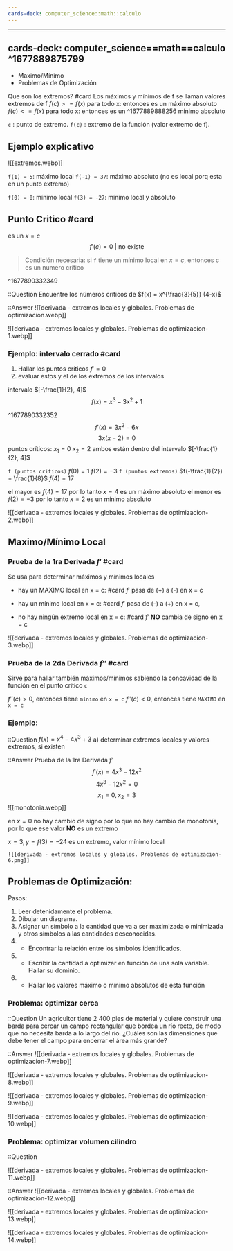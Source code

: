 ```yaml
---
cards-deck: computer_science::math::calculo
---
```


---
cards-deck: computer_science==math==calculo
^1677889875799
---

* Maximo/Mínimo
* Problemas de Optimización

Que son los extremos? #card
Los máximos y mínimos de f se llaman valores extremos de f
$f(c) >= f(x)$ para todo x: entonces es un máximo absoluto
$f(c) <= f(x)$ para todo x: entonces es un ^1677889888256
mínimo absoluto


`c` : punto de extremo. 
`f(c)` : extremo de la función (valor extremo de f).

## Ejemplo explicativo
![[extremos.webp]]

`f(1) = 5`: máximo local
`f(-1) = 37`: máximo absoluto (no es local porq esta en un punto extremo)

`f(0) = 0`: mínimo local
`f(3) = -27`: mínimo local y absoluto



## Punto Critico #card

es un $x=c$
$$f'(c) = 0 \text{ | no existe}$$

> Condición necesaria:
> si `f` tiene un mínimo local en $x=c$, entonces c es un numero critico

^1677890332349

::Question
Encuentre los números críticos de $f(x) = x^{\frac{3}{5}} (4-x)$

::Answer
![[derivada - extremos locales y globales. Problemas de optimizacion.webp]]

![[derivada - extremos locales y globales. Problemas de optimizacion-1.webp]]


### Ejemplo: intervalo cerrado #card
1. Hallar los puntos críticos $f' = 0$
2. evaluar estos y el de los extremos de los intervalos

intervalo $[-\frac{1}{2}, 4]$
$$f(x) = x^3 - 3x^2 + 1$$

^1677890332352
$$f'(x) = 3x^2 - 6x$$
$$3x(x-2) = 0$$
puntos críticos:
$x_1 = 0$
$x_2 = 2$
ambos están dentro del intervalo $[-\frac{1}{2}, 4]$

`f (puntos criticos)`
$f(0) = 1$
$f(2) = -3$
`f (puntos extremos)`
$f(-\frac{1}{2}) = \frac{1}{8}$ 
$f(4) = 17$ 

el mayor es $f(4) = 17$ por lo tanto $x=4$ es un máximo absoluto
el menor es $f(2) = -3$ por lo tanto $x=2$ es un mínimo absoluto 

![[derivada - extremos locales y globales. Problemas de optimizacion-2.webp]]








## Maximo/Mínimo Local
### Prueba de la 1ra Derivada $f'$ #card

Se usa para determinar máximos y mínimos locales

- hay un MAXIMO local en x = c: #card
	$f'$ pasa de (+) a (-) en x = c
	
- hay un mínimo local en x = c: #card
	$f'$ pasa de (-) a (+) en x = c,
	
- no hay ningún extremo local en x = c: #card
	$f'$ **NO** cambia de signo en x = c 

![[derivada - extremos locales y globales. Problemas de optimizacion-3.webp]]



### Prueba de la 2da Derivada $f''$ #card

Sirve para hallar también máximos/mínimos sabiendo la concavidad de la función en el punto critico `c`

$f''(c) > 0$, entonces tiene `mínimo` en `x = c`
$f''(c) < 0$, entonces tiene `MAXIMO` en `x = c`

### Ejemplo:

::Question
$f(x) = x^4 - 4x^3 + 3$
a) determinar extremos locales y valores extremos, si existen

::Answer
Prueba de la 1ra Derivada $f'$
$$f'(x) = 4x^3 - 12x^2$$	$$4x^3 - 12x^2 = 0$$$$x_1 = 0, x_2 = 3$$
![[monotonia.webp]]

en $x=0$ no hay cambio de signo por lo que no hay cambio de monotonía, por lo que ese valor **NO** es un extremo
 
$x=3, y = f(3) = -24$ es un extremo, valor mínimo local

	![[derivada - extremos locales y globales. Problemas de optimizacion-6.png]]

## Problemas de Optimización: 

Pasos:
1. Leer detenidamente el problema. 
2. Dibujar un diagrama. 
3. Asignar un símbolo a la cantidad que va a ser maximizada o minimizada y otros símbolos a las cantidades desconocidas. 
4. * Encontrar la relación entre los símbolos identificados. 
5. * Escribir la cantidad a optimizar en función de una sola variable. Hallar su dominio.
6. * Hallar los valores máximo o mínimo absolutos de esta función


### Problema: optimizar cerca
::Question
Un agricultor tiene 2 400 pies de material y quiere construir una barda para cercar un campo rectangular que bordea un río recto, de modo que no necesita barda a lo largo del río. ¿Cuáles son las dimensiones que debe tener el campo para encerrar el área más grande?

::Answer
![[derivada - extremos locales y globales. Problemas de optimizacion-7.webp]]

![[derivada - extremos locales y globales. Problemas de optimizacion-8.webp]]

![[derivada - extremos locales y globales. Problemas de optimizacion-9.webp]]

![[derivada - extremos locales y globales. Problemas de optimizacion-10.webp]]


### Problema: optimizar volumen cilindro

::Question

![[derivada - extremos locales y globales. Problemas de optimizacion-11.webp]]

::Answer
![[derivada - extremos locales y globales. Problemas de optimizacion-12.webp]]

![[derivada - extremos locales y globales. Problemas de optimizacion-13.webp]]

![[derivada - extremos locales y globales. Problemas de optimizacion-14.webp]]
